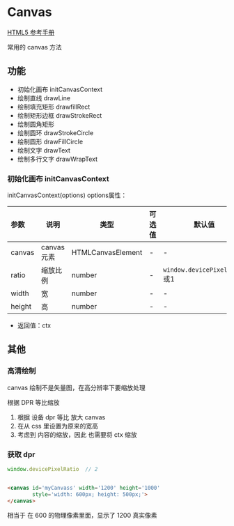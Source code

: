 # Canvas

[HTML5 <canvas> 参考手册](https://www.runoob.com/tags/ref-canvas.html)

常用的 canvas 方法

## 功能

- 初始化画布 initCanvasContext
- 绘制直线 drawLine
- 绘制填充矩形 drawfillRect
- 绘制矩形边框 drawStrokeRect
- 绘制圆角矩形
- 绘制圆环 drawStrokeCircle
- 绘制圆形 drawFillCircle
- 绘制文字 drawText
- 绘制多行文字 drawWrapText

### 初始化画布 initCanvasContext

initCanvasContext(options<Object>)
options属性：

| 参数     | 说明       | 类型                | 可选值 | 默认值                          |
|:-------|----------|-------------------|-----|------------------------------|
| canvas | canvas元素 | HTMLCanvasElement | -   | -                            |
| ratio  | 缩放比例     | number            | -   | `window.devicePixelRatio` 或1 |
| width  | 宽        | number            | -   | -                            |
| height | 高        | number            | -   | -                            |

- 返回值：ctx

## 其他

### 高清绘制

canvas 绘制不是矢量图，在高分辨率下要缩放处理

根据 DPR 等比缩放

1. 根据 设备 dpr 等比 放大 canvas
2. 在从 css 里设置为原来的宽高
3. 考虑到 内容的缩放，因此 也需要将 ctx 缩放

### 获取 dpr

```js
window.devicePixelRatio  // 2
```

```html

<canvas id='myCanvass' width='1200' height='1000'
        style='width: 600px; height: 500px;'>
</canvas>
```

相当于 在 600 的物理像素里面，显示了 1200 真实像素

